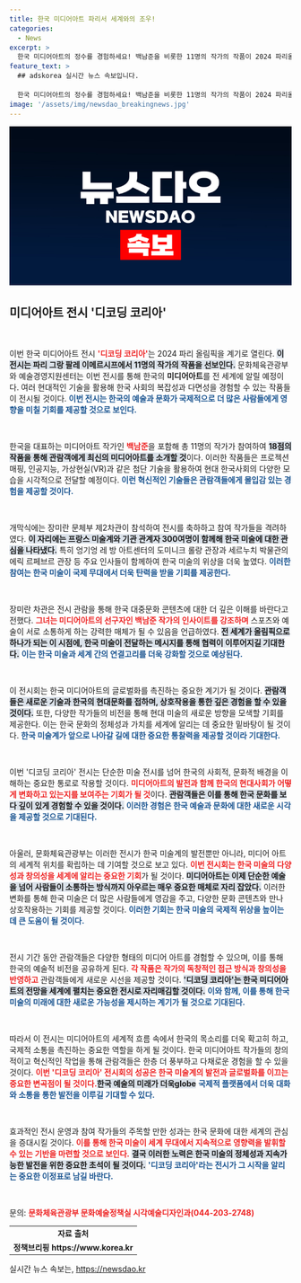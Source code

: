```yaml
---
title: 한국 미디어아트 파리서 세계와의 조우!
categories:
  - News
excerpt: >
  한국 미디어아트의 정수를 경험하세요! 백남준을 비롯한 11명의 작가의 작품이 2024 파리올림픽을 맞아 그랑 팔레 이메르시프에서 8월 25일까지 전시됩니다. 현대 한국사회의 복잡한 이야기를 최첨단 기술로 만나는 절호의 찬스를 놓치지 마세요!
feature_text: >
  ## adskorea 실시간 뉴스 속보입니다.

  한국 미디어아트의 정수를 경험하세요! 백남준을 비롯한 11명의 작가의 작품이 2024 파리올림픽을 맞아 그랑 팔레 이메르시프에서 8월 25일까지 전시됩니다. 현대 한국사회의 복잡한 이야기를 최첨단 기술로 만나는 절호의 찬스를 놓치지 마세요!
image: '/assets/img/newsdao_breakingnews.jpg'
---
```


<p><img src="/assets/img/newsdao_breakingnews.jpg" alt="adskorea 속보" /></p>

<h2 data-ke-size="size26">미디어아트 전시 '디코딩 코리아'</h2>

<p data-ke-size="size16">&nbsp;</p>

<p>이번 한국 미디어아트 전시 <b><span style="color: #ee2323;">'디코딩 코리아'</span></b>는 2024 파리 올림픽을 계기로 열린다. <b><span style="background-color: #21538527;">이 전시는 파리 그랑 팔레 이메르시프에서 11명의 작가의 작품을 선보인다.</span></b> 문화체육관광부와 예술경영지원센터는 이번 전시를 통해 한국의 <strong>미디어아트</strong>를 전 세계에 알릴 예정이다. 여러 현대적인 기술을 활용해 한국 사회의 복잡성과 다면성을 경험할 수 있는 작품들이 전시될 것이다. <b><span style="color: #1a5490;">이번 전시는 한국의 예술과 문화가 국제적으로 더 많은 사람들에게 영향을 미칠 기회를 제공할 것으로 보인다.</span></b></p>

<p data-ke-size="size16">&nbsp;</p>

<p>한국을 대표하는 미디어아트 작가인 <b><span style="color: #ee2323;">백남준</span></b>을 포함해 총 11명의 작가가 참여하여 <b><span style="background-color: #21538527;">18점의 작품을 통해 관람객에게 최신의 미디어아트를 소개할 것</span></b>이다. 이러한 작품들은 프로젝션 매핑, 인공지능, 가상현실(VR)과 같은 첨단 기술을 활용하여 현대 한국사회의 다양한 모습을 시각적으로 전달할 예정이다. <b><span style="color: #1a5490;">이런 혁신적인 기술들은 관람객들에게 몰입감 있는 경험을 제공할 것이다.</span></b></p>

<p data-ke-size="size16">&nbsp;</p>

<p>개막식에는 장미란 문체부 제2차관이 참석하여 전시를 축하하고 참여 작가들을 격려하였다. <b><span style="background-color: #21538527;">이 자리에는 프랑스 미술계와 기관 관계자 300여명이 함께해 한국 미술에 대한 관심을 나타냈다.</span></b> 특히 엉기엉 레 방 아트센터의 도미니크 롤랑 관장과 세르누치 박물관의 에릭 르페브르 관장 등 주요 인사들이 함께하여 한국 미술의 위상을 더욱 높였다. <b><span style="color: #1a5490;">이러한 참여는 한국 미술이 국제 무대에서 더욱 탄력을 받을 기회를 제공한다.</span></b></p>

<p data-ke-size="size16">&nbsp;</p>

<p>장미란 차관은 전시 관람을 통해 한국 대중문화 콘텐츠에 대한 더 깊은 이해를 바란다고 전했다. <b><span style="color: #ee2323;">그녀는 미디어아트의 선구자인 백남준 작가의 인사이트를 강조하며</span></b> 스포츠와 예술이 서로 소통하게 하는 강력한 매체가 될 수 있음을 언급하였다. <b><span style="background-color: #21538527;">전 세계가 올림픽으로 하나가 되는 이 시점에, 한국 미술이 전달하는 메시지를 통해 협력이 이루어지길 기대한다.</span></b> <b><span style="color: #1a5490;">이는 한국 미술과 세계 간의 연결고리를 더욱 강화할 것으로 예상된다.</span></b></p>

<p data-ke-size="size16">&nbsp;</p>

<p>이 전시회는 한국 미디어아트의 글로벌화를 촉진하는 중요한 계기가 될 것이다. <b><span style="background-color: #21538527;">관람객들은 새로운 기술과 한국의 현대문화를 접하며, 상호작용을 통한 깊은 경험을 할 수 있을 것이다.</span></b> 또한, 다양한 작가들의 비전을 통해 현대 미술의 새로운 방향을 모색할 기회를 제공한다. 이는 한국 문화의 정체성과 가치를 세계에 알리는 데 중요한 밑바탕이 될 것이다. <b><span style="color: #1a5490;">한국 미술계가 앞으로 나아갈 길에 대한 중요한 통찰력을 제공할 것이라 기대한다.</span></b></p>

<p data-ke-size="size16">&nbsp;</p>

<p>이번 '디코딩 코리아' 전시는 단순한 미술 전시를 넘어 한국의 사회적, 문화적 배경을 이해하는 중요한 통로로 작용할 것이다. <b><span style="color: #ee2323;">미디어아트의 발전과 함께 한국의 현대사회가 어떻게 변화하고 있는지를 보여주는 기회가 될 것</span></b>이다. <b><span style="background-color: #21538527;">관람객들은 이를 통해 한국 문화를 보다 깊이 있게 경험할 수 있을 것이다.</span></b> <b><span style="color: #1a5490;">이러한 경험은 한국 예술과 문화에 대한 새로운 시각을 제공할 것으로 기대된다.</span></b></p>

<p data-ke-size="size16">&nbsp;</p>

<p>아울러, 문화체육관광부는 이러한 전시가 한국 미술계의 발전뿐만 아니라, 미디어 아트의 세계적 위치를 확립하는 데 기여할 것으로 보고 있다. <b><span style="color: #ee2323;">이번 전시회는 한국 미술의 다양성과 창의성을 세계에 알리는 중요한 기회</span></b>가 될 것이다. <b><span style="background-color: #21538527;">미디어아트는 이제 단순한 예술을 넘어 사람들이 소통하는 방식까지 아우르는 매우 중요한 매체로 자리 잡았다.</span></b> 이러한 변화를 통해 한국 미술은 더 많은 사람들에게 영감을 주고, 다양한 문화 콘텐츠와 만나 상호작용하는 기회를 제공할 것이다. <b><span style="color: #1a5490;">이러한 기회는 한국 미술의 국제적 위상을 높이는 데 큰 도움이 될 것이다.</span></b></p>

<p data-ke-size="size16">&nbsp;</p>

<p>전시 기간 동안 관람객들은 다양한 형태의 미디어 아트를 경험할 수 있으며, 이를 통해 한국의 예술적 비전을 공유하게 된다. <b><span style="color: #ee2323;">각 작품은 작가의 독창적인 접근 방식과 창의성을 반영하고</span></b> 관람객들에게 새로운 시선을 제공할 것이다. <b><span style="background-color: #21538527;">'디코딩 코리아'는 한국 미디어아트의 전망을 세계에 펼치는 중요한 전시로 자리매김할 것이다.</span></b> <b><span style="color: #1a5490;">이와 함께, 이를 통해 한국 미술의 미래에 대한 새로운 가능성을 제시하는 계기가 될 것으로 기대된다.</span></b></p>

<p data-ke-size="size16">&nbsp;</p>

<p>따라서 이 전시는 미디어아트의 세계적 흐름 속에서 한국의 목소리를 더욱 확고히 하고, 국제적 소통을 촉진하는 중요한 역할을 하게 될 것이다. 한국 미디어아트 작가들의 창의적이고 혁신적인 작업을 통해 관람객들은 한층 더 풍부하고 다채로운 경험을 할 수 있을 것이다. <b><span style="color: #ee2323;">이번 '디코딩 코리아' 전시회의 성공은 한국 미술계의 발전과 글로벌화를 이끄는 중요한 변곡점이 될 것이다.</span></b><b><span style="background-color: #21538527;">한국 예술의 미래가 더욱globe</span></b> <b><span style="color: #1a5490;">국제적 플랫폼에서 더욱 대화와 소통을 통한 발전을 이루길 기대할 수 있다.</span></b></p>

<p data-ke-size="size16">&nbsp;</p>

<p>효과적인 전시 운영과 참여 작가들의 주목할 만한 성과는 한국 문화에 대한 세계의 관심을 증대시킬 것이다. <b><span style="color: #ee2323;">이를 통해 한국 미술이 세계 무대에서 지속적으로 영향력을 발휘할 수 있는 기반을 마련할 것으로 보인다.</span></b> <b><span style="background-color: #21538527;">결국 이러한 노력은 한국 미술의 정체성과 지속가능한 발전을 위한 중요한 초석이 될 것이다.</span></b> <b><span style="color: #1a5490;">'디코딩 코리아'라는 전시가 그 시작을 알리는 중요한 이정표로 남길 바란다.</span></b></p>

<p data-ke-size="size16">&nbsp;</p>

<p>문의: <b><span style="color: #ee2323;">문화체육관광부 문화예술정책실 시각예술디자인과(044-203-2748)</span></b></p>

<table style="width: 100%;">
<tr>
<td style="text-align: center; height: 17px;"><b>자료 출처</b></td>
</tr>
<tr>
<td style="text-align: center; height: 17px;"><b>정책브리핑 https://www.korea.kr</b></td>
</tr>
</table>
실시간 뉴스 속보는, <a href="https://newsdao.kr" rel="dofollow">https://newsdao.kr</a>


